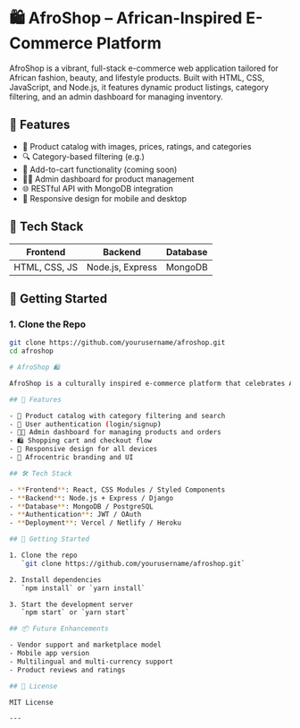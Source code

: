# 🛍️ AfroShop – African-Inspired E-Commerce Platform

AfroShop is a vibrant, full-stack e-commerce web application tailored for African fashion, beauty, and lifestyle products. Built with HTML, CSS, JavaScript, and Node.js, it features dynamic product listings, category filtering, and an admin dashboard for managing inventory.

## 🌟 Features

- 🧾 Product catalog with images, prices, ratings, and categories
- 🔍 Category-based filtering (e.g.)
- 🛒 Add-to-cart functionality (coming soon)
- 🧑‍💼 Admin dashboard for product management
- 🌐 RESTful API with MongoDB integration
- 🎨 Responsive design for mobile and desktop

## 🧰 Tech Stack

| Frontend      | Backend       | Database   |
|---------------|---------------|------------|
| HTML, CSS, JS | Node.js, Express | MongoDB    |

## 🚀 Getting Started

### 1. Clone the Repo

```bash
git clone https://github.com/yourusername/afroshop.git
cd afroshop

# AfroShop 🛍️

AfroShop is a culturally inspired e-commerce platform that celebrates African heritage through fashion, food, art, and more. Built with modern web technologies, it offers a seamless shopping experience for users and powerful management tools for admins.

## 🌟 Features

- 🛒 Product catalog with category filtering and search
- 👤 User authentication (login/signup)
- 🧑‍💼 Admin dashboard for managing products and orders
- 🛍️ Shopping cart and checkout flow
- 📱 Responsive design for all devices
- 🎨 Afrocentric branding and UI

## 🛠️ Tech Stack

- **Frontend**: React, CSS Modules / Styled Components
- **Backend**: Node.js + Express / Django
- **Database**: MongoDB / PostgreSQL
- **Authentication**: JWT / OAuth
- **Deployment**: Vercel / Netlify / Heroku

## 🚀 Getting Started

1. Clone the repo  
   `git clone https://github.com/yourusername/afroshop.git`

2. Install dependencies  
   `npm install` or `yarn install`

3. Start the development server  
   `npm start` or `yarn start`

## 📦 Future Enhancements

- Vendor support and marketplace model
- Mobile app version
- Multilingual and multi-currency support
- Product reviews and ratings

## 📄 License

MIT License

---



